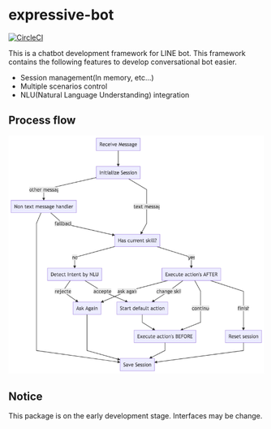 # expressive-bot

[![CircleCI](https://circleci.com/gh/toduq/expressive-bot/tree/master.svg?style=svg)](https://circleci.com/gh/toduq/expressive-bot/tree/master)

This is a chatbot development framework for LINE bot.
This framework contains the following features to develop conversational bot easier.

- Session management(In memory, etc...)
- Multiple scenarios control
- NLU(Natural Language Understanding) integration

## Process flow

![process_flow.png](/graphs/process_flow.png)

## Notice

This package is on the early development stage. Interfaces may be change.
